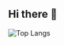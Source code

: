 ## Hi there 👋

![Top Langs](https://github-readme-stats.vercel.app/api/top-langs/?username=y177649&layout=compact&theme=tokyonight&text_color=ffffff&count_private=true&langs_count=5&hide=Makefile,Shell&exclude_repo=Web-Application,Learning-progress-management,UnivCodeWork,tech-wiki,HIYOKOGUMI,etc,Bike-Sensor,BikeAngleVisualizer,Docker-Bases,Image-Processing,IVRC2024,Automation,Armonica-Laval-Virtual,Atcoder-reference-answer,hello-world,AutoHotKey,AutoHotkey-Dev,DataScience,Arduino,Scraping,Topsic,AtCoder)
